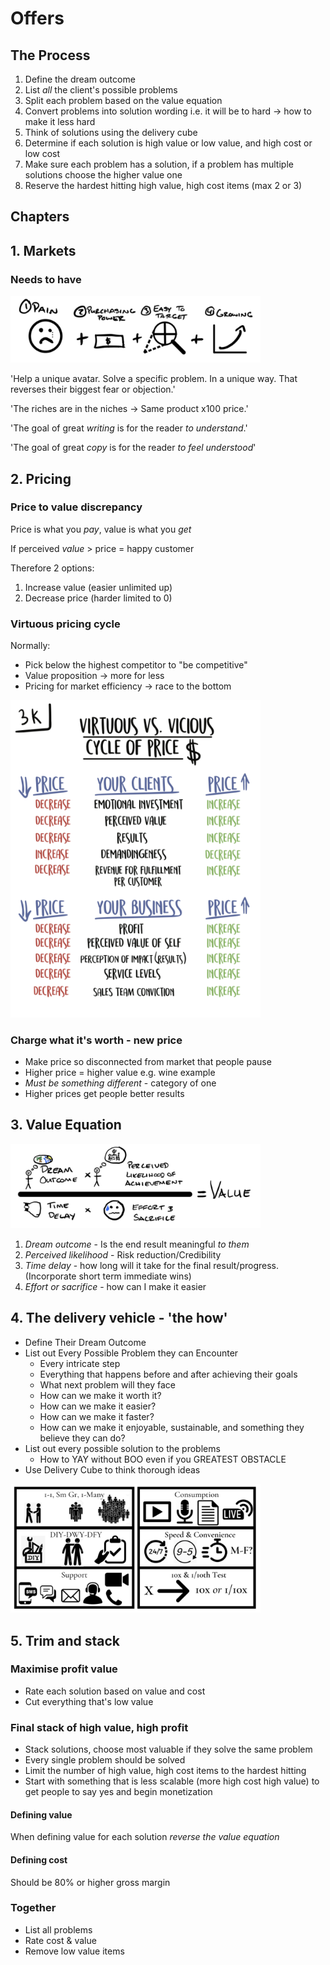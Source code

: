 # Offers

## The Process

1. Define the dream outcome
2. List *all* the client's possible problems
3. Split each problem based on the value equation
4. Convert problems into solution wording i.e. it will be to hard -> how to make it less hard
5. Think of solutions using the delivery cube
6. Determine if each solution is high value or low value, and high cost or low cost
7. Make sure each problem has a solution, if a problem has multiple solutions choose the higher value one
8. Reserve the hardest hitting high value, high cost items (max 2 or 3)

## Chapters

## 1. Markets

### Needs to have

<img src="./markets.png" width="400" />

'Help a unique avatar. Solve a specific problem. In a unique way. That reverses their biggest fear or objection.'

'The riches are in the niches -> Same product x100 price.'

'The goal of great *writing* is for the reader *to understand*.'

'The goal of great *copy* is for the reader *to feel understood*'

## 2. Pricing

### Price to value discrepancy

Price is what you *pay*, value is what you *get*

If perceived *value* > price = happy customer

Therefore 2 options:

1. Increase value (easier unlimited up)
2. Decrease price (harder limited to 0)

### Virtuous pricing cycle

Normally:

- Pick below the highest competitor to "be competitive"
- Value proposition -> more for less
- Pricing for market efficiency -> race to the bottom

<img src="./virtuous_pricing_cycle.png" width="400" />

### Charge what it's worth - new price

- Make price so disconnected from market that people pause
- Higher price = higher value e.g. wine example
- *Must be something different* - category of one
- Higher prices get people better results

## 3. Value Equation

<img src="./value_equation.png" width="400" />

1. *Dream outcome* - Is the end result meaningful *to them*
2. *Perceived likelihood* - Risk reduction/Credibility
3. *Time delay* - how long will it take for the final result/progress. (Incorporate short term immediate wins)
4. *Effort or sacrifice* - how can I make it easier

## 4. The delivery vehicle - 'the how'

- Define Their Dream Outcome
- List out Every Possible Problem they can Encounter
  - Every intricate step
  - Everything that happens before and after achieving their goals
  - What next problem will they face
  - How can we make it worth it?
  - How can we make it easier?
  - How can we make it faster?
  - How can we make it enjoyable, sustainable, and something they believe they can do?
- List out every possible solution to the problems
  - How to YAY without BOO even if you GREATEST OBSTACLE
- Use Delivery Cube to think thorough ideas

<img src="./delivery_cube.png" width="400" />

## 5. Trim and stack

### Maximise profit value

- Rate each solution based on value and cost
- Cut everything that's low value

### Final stack of high value, high profit

- Stack solutions, choose most valuable if they solve the same problem
- Every single problem should be solved
- Limit the number of high value, high cost items to the hardest hitting
- Start with something that is less scalable (more high cost high value) to get people to say yes
and begin monetization

#### Defining value

When defining value for each solution *reverse the value equation*

#### Defining cost

Should be 80% or higher gross margin

### Together

- List all problems
- Rate cost & value
- Remove low value items
